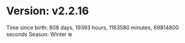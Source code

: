 # Version: v2.2.16
Time since birth: 808 days, 19393 hours, 1163580 minutes, 69814800 seconds
Season: Winter ❄️

